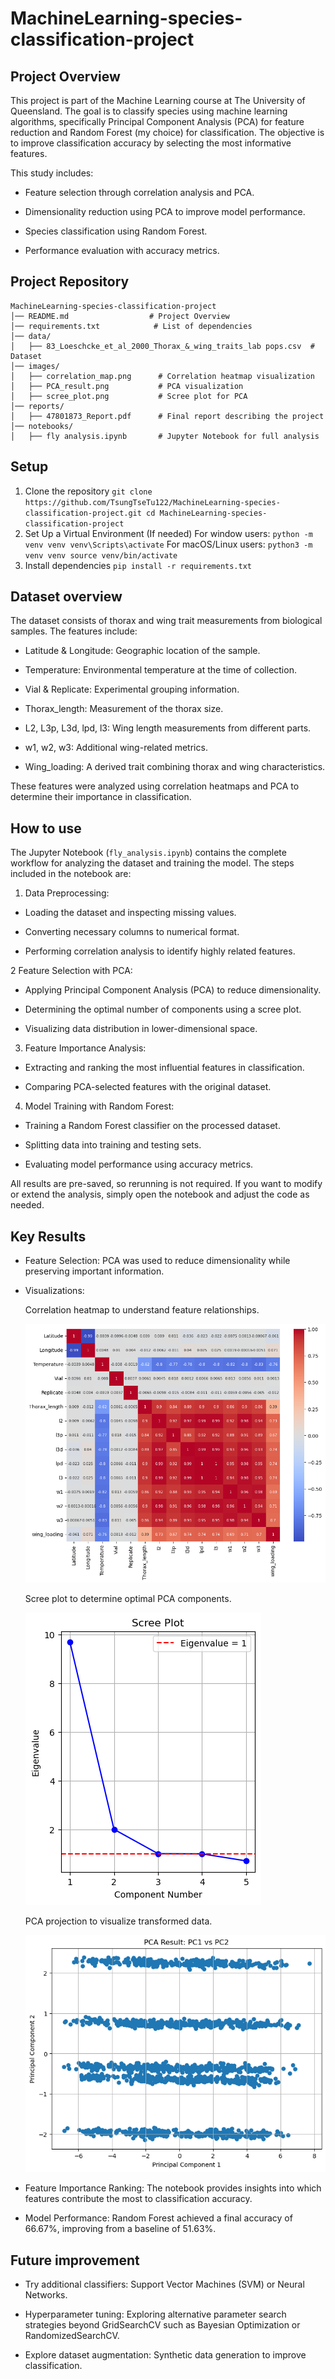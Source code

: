 # MachineLearning-species-classification-project

## Project Overview

This project is part of the Machine Learning course at The University of Queensland. The goal is to classify species using machine learning algorithms, specifically Principal Component Analysis (PCA) for feature reduction and Random Forest (my choice) for classification. The objective is to improve classification accuracy by selecting the most informative features.

This study includes:

- Feature selection through correlation analysis and PCA.

- Dimensionality reduction using PCA to improve model performance.

- Species classification using Random Forest.

- Performance evaluation with accuracy metrics.

## Project Repository
```
MachineLearning-species-classification-project
│── README.md                  # Project Overview
│── requirements.txt            # List of dependencies
│── data/
│   ├── 83_Loeschcke_et_al_2000_Thorax_&_wing_traits_lab pops.csv  # Dataset
│── images/
│   ├── correlation_map.png      # Correlation heatmap visualization
│   ├── PCA_result.png           # PCA visualization
│   ├── scree_plot.png           # Scree plot for PCA
│── reports/
│   ├── 47801873_Report.pdf      # Final report describing the project
│── notebooks/
│   ├── fly analysis.ipynb       # Jupyter Notebook for full analysis
```

## Setup
1. Clone the repository
`
git clone https://github.com/TsungTseTu122/MachineLearning-species-classification-project.git
cd MachineLearning-species-classification-project
`
2. Set Up a Virtual Environment (If needed)
For window users:
`
python -m venv venv
venv\Scripts\activate
`
For macOS/Linux users:
`
python3 -m venv venv
source venv/bin/activate
`
3. Install dependencies
`
pip install -r requirements.txt
`
## Dataset overview
The dataset consists of thorax and wing trait measurements from biological samples. The features include:

- Latitude & Longitude: Geographic location of the sample.

- Temperature: Environmental temperature at the time of collection.

- Vial & Replicate: Experimental grouping information.

- Thorax_length: Measurement of the thorax size.

- L2, L3p, L3d, lpd, l3: Wing length measurements from different parts.

- w1, w2, w3: Additional wing-related metrics.

- Wing_loading: A derived trait combining thorax and wing characteristics.

These features were analyzed using correlation heatmaps and PCA to determine their importance in classification.

## How to use
The Jupyter Notebook (`fly_analysis.ipynb`) contains  the complete workflow for analyzing the dataset and training the model. The steps included in the notebook are:
1. Data Preprocessing:

- Loading the dataset and inspecting missing values.

- Converting necessary columns to numerical format.

- Performing correlation analysis to identify highly related features.

2 Feature Selection with PCA:

- Applying Principal Component Analysis (PCA) to reduce dimensionality.

- Determining the optimal number of components using a scree plot.

- Visualizing data distribution in lower-dimensional space.

3. Feature Importance Analysis:

- Extracting and ranking the most influential features in classification.

- Comparing PCA-selected features with the original dataset.

4. Model Training with Random Forest:

- Training a Random Forest classifier on the processed dataset.

- Splitting data into training and testing sets.

- Evaluating model performance using accuracy metrics.

All results are pre-saved, so rerunning is not required.
If you want to modify or extend the analysis, simply open the notebook and adjust the code as needed.

## Key Results

- Feature Selection: PCA was used to reduce dimensionality while preserving important information.

- Visualizations:

  Correlation heatmap to understand feature relationships.
  
  <img src="images/correlation%20map.png" width="650">
  
  Scree plot to determine optimal PCA components.
  
  ![Scree Plot](images/scree%20plot.png)
  
  PCA projection to visualize transformed data.
 
  <img src="images/PCA%20result%20.png" width="650">
  
- Feature Importance Ranking: The notebook provides insights into which features contribute the most to classification accuracy.

- Model Performance: Random Forest achieved a final accuracy of 66.67%, improving from a baseline of 51.63%.

## Future improvement
- Try additional classifiers: Support Vector Machines (SVM) or Neural Networks.

- Hyperparameter tuning: Exploring alternative parameter search strategies beyond GridSearchCV such as Bayesian Optimization or RandomizedSearchCV.

- Explore dataset augmentation: Synthetic data generation to improve classification.
